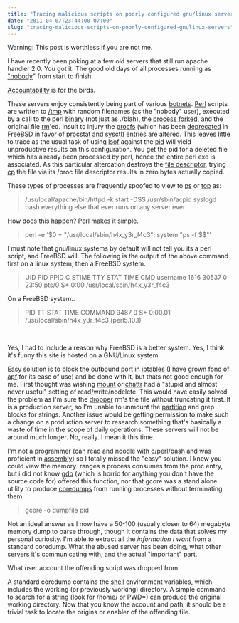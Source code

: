```yaml
---
title: "Tracing malicious scripts on poorly configured gnu/linux servers"
date: "2011-04-07T23:44:00-07:00"
slug: "tracing-malicious-scripts-on-poorly-configured-gnulinux-servers"
---
```


Warning: This post is worthless if you are not me.

I have recently been poking at a few old servers that still run apache handler 2.0. You got it. The good old days of all processes running as <a href="http://en.wikipedia.org/wiki/Nobody_(username)" target="_blank">"nobody</a>" from start to finish.

<a href="http://en.wikipedia.org/wiki/Trusted_Computer_System_Evaluation_Criteria#Accountability" target="_blank">Accountability</a> is for the birds.

These servers enjoy consistently being part of various <a href="http://en.wikipedia.org/wiki/Botnet" target="_blank">botnets</a>. <a href="http://www.perl.org/" target="_blank">Perl</a> scripts are written to <a href="http://en.wikipedia.org/wiki/Filesystem_Hierarchy_Standard" target="_blank">/tmp</a> with random filenames (as the "nobody" user),  executed by a call to the perl <a href="http://en.wikipedia.org/wiki/Executable_and_Linkable_Format" target="_blank">binary</a> (not just as ./blah), the <a href="http://en.wikipedia.org/wiki/Fork-exec" target="_blank">process forked</a>, and the original file <a href="http://en.wikipedia.org/wiki/Rm_(Unix)" target="_blank">rm</a>'ed. Insult to injury the <a href="http://en.wikipedia.org/wiki/Procfs" target="_blank">procfs</a> (which has been <a href="http://en.wikipedia.org/wiki/Deprecation" target="_blank">deprecated</a> in <a href="http://www.freebsd.org/" target="_blank">FreeBSD</a> in favor of <a href="http://www.freebsd.org/cgi/man.cgi?query=procstat&amp;apropos=0&amp;sektion=0&amp;manpath=FreeBSD+8.2-RELEASE&amp;format=html" target="_blank">procstat</a> and <a href="http://www.freebsd.org/cgi/man.cgi?query=sysctl&amp;apropos=0&amp;sektion=0&amp;manpath=FreeBSD+8.2-RELEASE&amp;format=html" target="_blank">sysctl</a>) entries are altered. This leaves little to trace as the usual task of using <a href="http://en.wikipedia.org/wiki/Lsof" target="_blank">lsof</a> against the <a href="http://en.wikipedia.org/wiki/Process_identifier" target="_blank">pid</a> will yield unproductive results on this configuration. You get the pid for a deleted file which has already been processed by perl, hence the entire perl exe is associated. As this particular altercation destroys the <a href="http://en.wikipedia.org/wiki/File_descriptor" target="_blank">file descriptor</a>, trying <a href="http://en.wikipedia.org/wiki/Cp_(Unix)" target="_blank">cp</a> the file via its /proc file descriptor results in zero bytes actually copied.

These types of processes are frequently spoofed to view to <a href="http://en.wikipedia.org/wiki/Ps_(Unix)" target="_blank">ps</a> or <a href="http://en.wikipedia.org/wiki/Top_(software)" target="_blank">top</a> as:
<blockquote>/usr/local/apache/bin/httpd -k start -DSS
/usr/sbin/acpid
syslogd
bash
everything else that ever runs on any server ever</blockquote>
How does this happen? Perl makes it simple.
<blockquote>perl -e '$0 = "/usr/local/sbin/h4x_y3r_f4c3"; system "ps -f $$"'</blockquote>
I must note that gnu/linux systems by default will not tell you its a perl script, and FreeBSD will. The following is the output of the above command first on a linux system, then a FreeBSD system.
<blockquote>UID        PID  PPID  C STIME TTY      STAT   TIME CMD
username   1616 30537  0 23:50 pts/0    S+     0:00 /usr/local/sbin/h4x_y3r_f4c3</blockquote>
On a FreeBSD system..
<blockquote>PID  TT  STAT      TIME COMMAND
9487   0  S+     0:00.01 /usr/local/sbin/h4x_y3r_f4c3 (perl5.10.1)</blockquote>
&nbsp;

Yes, I had to include a reason why FreeBSD is a better system. Yes, I think it's funny this site is hosted on a GNU/Linux system.

Easy solution is to block the outbound port in <a href="http://www.netfilter.org/projects/iptables/index.html" target="_blank">iptables</a> (I have grown fond of <a href="http://www.rfxn.com/projects/advanced-policy-firewall/" target="_blank">apf</a> for its ease of use) and be done with it, but thats not good enough for me. First thought was wishing <a href="http://en.wikipedia.org/wiki/Mount_(computing)" target="_blank">mount</a> or <a href="http://en.wikipedia.org/wiki/Chattr" target="_blank">chattr<a> had a "stupid and almost never useful" setting of read/write/nodelete. This would have easily solved the problem as I'm sure the <a href="http://en.wikipedia.org/wiki/Dropper" target="_blank">dropper</a> rm's the file without truncating it first. It is a production server, so I'm unable to unmount the <a href="http://en.wikipedia.org/wiki/Disk_partitioning" target="_blank">partition</a> and grep blocks for strings. Another issue would be getting permission to make such a change on a production server to research something that's basically a waste of time in the scope of daily operations. These servers will not be around much longer. No, really. I mean it this time.

I'm not a programmer (can read and noodle with <a href="http://en.wikipedia.org/wiki/C_(programming_language)" target="_blank">c</a>/perl/<a href="http://en.wikipedia.org/wiki/Bash_(Unix_shell)" target="_blank">bash</a> and was proficient in <a href="http://en.wikipedia.org/wiki/Assembly_language" target="_blank">assembly</a>) so I totally missed the "easy" solution. I knew you could view the memory  ranges a process consumes from the proc entry, but i did not know <a href="http://www.gnu.org/software/gdb/" target="_blank">gdb</a> (which is horrid for anything you don't have the source code for) offered this function, nor that gcore was a stand alone utility to produce <a href="http://en.wikipedia.org/wiki/Core_dump" target="_blank">coredumps</a> from running processes without terminating them.
<blockquote>gcore -o dumpfile pid</blockquote>
Not an ideal answer as I now have a 50-100 (usually closer to 64) megabyte memory dump to parse through, though it contains the data that solves my personal curiosity. I'm able to extract all the <em>information I want</em> from a standard coredump. What the abused server has been doing, what other servers it's communicating with, and the actual "important" part.

What user account the offending script was dropped from.

A standard coredump contains the <a href="http://en.wikipedia.org/wiki/Unix_shell" target="_blank">shell</a> environment variables, which includes the working (or previously working) directory. A simple command to search for a string (look for /home/ or PWD=) can produce the original working directory. Now that you know the account and path, it should be a trivial task to locate the origins or enabler of the offending file.

